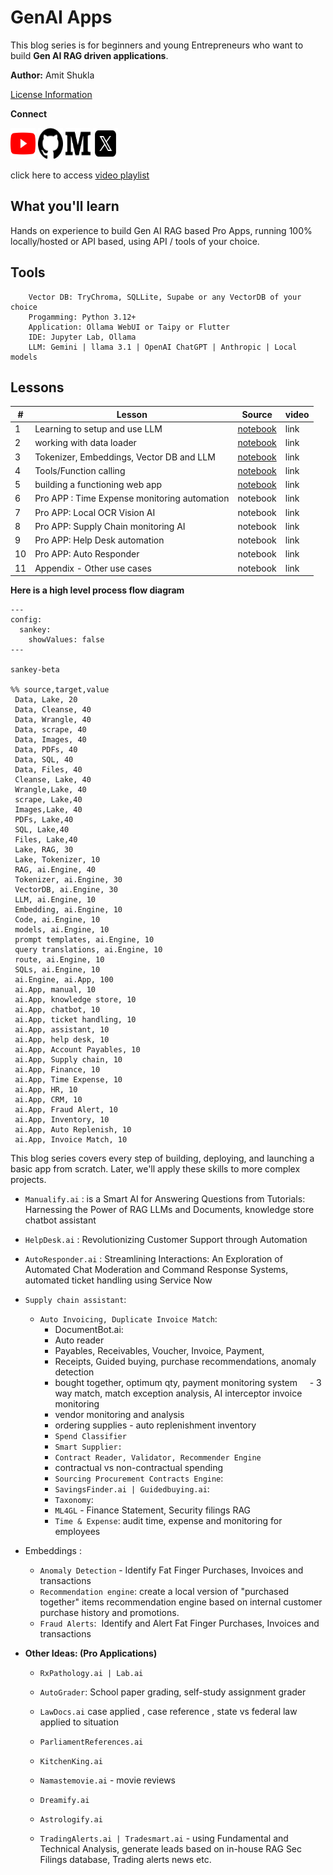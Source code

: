 # GenAI Apps

This blog series is for beginners and young Entrepreneurs who want to build **Gen AI RAG driven applications**.

**Author:** Amit Shukla

[License Information](https://github.com/AmitXShukla/GenAI/blob/master/LICENSE)

**Connect**

[<img src="https://github.com/AmitXShukla/AmitXShukla.github.io/blob/master/assets/icons/youtube.svg" width=40 height=50>](https://youtube.com/@Amit.Shukla)
[<img src="https://github.com/AmitXShukla/AmitXShukla.github.io/blob/master/assets/icons/github.svg" width=40 height=50>](https://github.com/AmitXShukla)
[<img src="https://github.com/AmitXShukla/AmitXShukla.github.io/blob/master/assets/icons/medium.svg" width=40 height=50>](https://medium.com/@Amit-Shukla)
[<img src="https://github.com/AmitXShukla/AmitXShukla.github.io/blob/master/assets/icons/twitter_1.svg" width=40 height=50>](https://x.com/@ashuklax)

click here to access [video playlist](https://youtube.com/@Amit.Shukla)

## What you'll learn
Hands on experience to build Gen AI RAG based Pro Apps, running 100% locally/hosted or API based, using API / tools of your choice.
## Tools
		Vector DB: TryChroma, SQLLite, Supabe or any VectorDB of your choice
		Progamming: Python 3.12+
		Application: Ollama WebUI or Taipy or Flutter
		IDE: Jupyter Lab, Ollama
		LLM: Gemini | llama 3.1 | OpenAI ChatGPT | Anthropic | Local models
## Lessons

| #   | Lesson                                       | Source   | video |
| --- | -------------------------------------------- | -------- | ----- |
| 1   | Learning to setup and use LLM                | [notebook](./Manualify/src/Manualify.ipynb) | link  |
| 2   | working with data loader                     | [notebook](./Manualify/src/Manualify.ipynb) | link  |
| 3   | Tokenizer, Embeddings, Vector DB and LLM     | [notebook](./Manualify/src/Manualify.ipynb) | link  |
| 4   | Tools/Function calling                       | [notebook](./Manualify/src/Manualify.ipynb) | link  |
| 5   | building a functioning web app               | [notebook](./Manualify/src/Manualify.ipynb) | link  |
| 6   | Pro APP : Time Expense monitoring automation | notebook | link  |
| 7   | Pro APP: Local OCR Vision AI                 | notebook | link  |
| 8   | Pro APP: Supply Chain monitoring AI          | notebook | link  |
| 9   | Pro APP: Help Desk automation                | notebook | link  |
| 10  | Pro APP: Auto Responder                      | notebook | link  |
| 11  | Appendix - Other use cases                   | notebook | link  |

**Here is a high level process flow diagram**

```mermaid
---
config:
  sankey:
    showValues: false
---

sankey-beta

%% source,target,value
 Data, Lake, 20
 Data, Cleanse, 40
 Data, Wrangle, 40
 Data, scrape, 40
 Data, Images, 40
 Data, PDFs, 40
 Data, SQL, 40
 Data, Files, 40
 Cleanse, Lake, 40
 Wrangle,Lake, 40
 scrape, Lake,40
 Images,Lake, 40
 PDFs, Lake,40
 SQL, Lake,40
 Files, Lake,40
 Lake, RAG, 30
 Lake, Tokenizer, 10
 RAG, ai.Engine, 40
 Tokenizer, ai.Engine, 30
 VectorDB, ai.Engine, 30
 LLM, ai.Engine, 10
 Embedding, ai.Engine, 10
 Code, ai.Engine, 10
 models, ai.Engine, 10
 prompt templates, ai.Engine, 10
 query translations, ai.Engine, 10
 route, ai.Engine, 10
 SQLs, ai.Engine, 10
 ai.Engine, ai.App, 100
 ai.App, manual, 10
 ai.App, knowledge store, 10
 ai.App, chatbot, 10
 ai.App, ticket handling, 10
 ai.App, assistant, 10
 ai.App, help desk, 10
 ai.App, Account Payables, 10
 ai.App, Supply chain, 10
 ai.App, Finance, 10
 ai.App, Time Expense, 10
 ai.App, HR, 10
 ai.App, CRM, 10
 ai.App, Fraud Alert, 10
 ai.App, Inventory, 10
 ai.App, Auto Replenish, 10
 ai.App, Invoice Match, 10

```

This blog series covers every step of building, deploying, and launching a basic app from scratch. Later, we'll apply these skills to more complex projects.

- `Manualify.ai` : is a Smart AI for Answering Questions from Tutorials: Harnessing the Power of RAG LLMs and Documents, knowledge store chatbot assistant
- `HelpDesk.ai` : Revolutionizing Customer Support through Automation
- `AutoResponder.ai` : Streamlining Interactions: An Exploration of Automated Chat Moderation and Command Response Systems, automated ticket handling using Service Now

- `Supply chain assistant`:

    - `Auto Invoicing, Duplicate Invoice Match`: 
        - DocumentBot.ai: 
        - Auto reader
        - Payables, Receivables, Voucher, Invoice, Payment, 
        - Receipts, Guided buying, purchase recommendations, anomaly detection
        - bought together, optimum qty, payment monitoring system
        - 3 way match, match exception analysis, AI interceptor invoice monitoring
		- vendor monitoring and analysis
		- ordering supplies - auto replenishment inventory
        - `Spend Classifier`
        - `Smart Supplier:`
        - `Contract Reader, Validator, Recommender Engine`
        - contractual vs non-contractual spending
        - `Sourcing Procurement Contracts Engine`:
        - `SavingsFinder.ai | Guidedbuying.ai`:
        - `Taxonomy`:
        - `ML4GL` - Finance Statement, Security filings RAG
        - `Time & Expense`: audit time, expense and monitoring for employees

- Embeddings :
    
    - `Anomaly Detection` - Identify Fat Finger Purchases, Invoices and transactions
      
    - `Recommendation engine`: create a local version of "purchased together" items recommendation engine based on internal customer purchase history and promotions.
    
    - `Fraud Alerts`:  Identify and Alert Fat Finger Purchases, Invoices and transactions

- **Other Ideas: (Pro Applications)**

    - `RxPathology.ai | Lab.ai`
        
    - `AutoGrader`: School paper grading, self-study assignment grader
    
    - `LawDocs.ai` case applied , case reference , state vs federal law applied to situation

    - `ParliamentReferences.ai`
    - `KitchenKing.ai`
    - `Namastemovie.ai` - movie reviews
    - `Dreamify.ai`
    - `Astrologify.ai`
    - `TradingAlerts.ai | Tradesmart.ai` - using Fundamental and Technical Analysis, generate leads based on in-house RAG Sec Filings database, Trading alerts news etc.